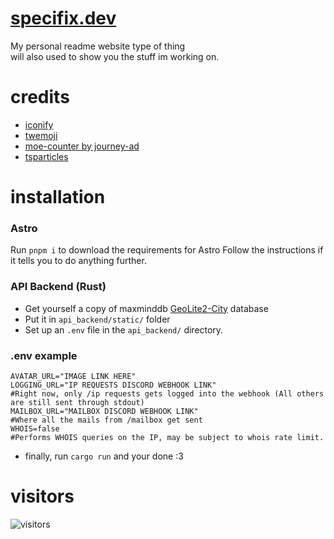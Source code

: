 # [specifix.dev](https://specifix.dev)
My personal readme website type of thing \
will also used to show you the stuff im working on.
  
# credits
* [iconify](https://iconify.design)
* [twemoji](https://github.com/twitter/twemoji)
* [moe-counter by journey-ad](https://github.com/Specifix5/Moe-Counter)
* [tsparticles](https://github.com/tsparticles)

# installation
### Astro
Run ``pnpm i`` to download the requirements for Astro
Follow the instructions if it tells you to do anything further.

### API Backend (Rust)
* Get yourself a copy of maxminddb [GeoLite2-City](https://www.maxmind.com/en/geoip-databases) database
* Put it in ``api_backend/static/`` folder
* Set up an ``.env`` file in the ``api_backend/`` directory. 
### .env example
```.env
AVATAR_URL="IMAGE LINK HERE"
LOGGING_URL="IP REQUESTS DISCORD WEBHOOK LINK"
#Right now, only /ip requests gets logged into the webhook (All others are still sent through stdout)
MAILBOX_URL="MAILBOX DISCORD WEBHOOK LINK"
#Where all the mails from /mailbox get sent
WHOIS=false
#Performs WHOIS queries on the IP, may be subject to whois rate limit.
```
* finally, run ``cargo run`` and your done :3

# visitors
![visitors](https://count.specifix.dev/get/@visitors?theme=moebooru)  
